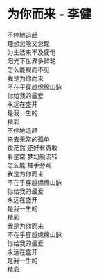 # 为你而来 - 李健
  不停地追赶  
  理想忽隐又忽现  
  为生活来不及疲倦  
  阳光下世界多鲜艳  
  怎么能视而不见  
  我是为你而来  
  不在乎穿越绵绵山脉  
  你给我的最爱  
  永远在盛开  
  是我一生的  
  精彩  
  不停地追赶  
  来去无常的孤单  
  夜茫然 还好有勇敢  
  看星空 梦幻般流转  
  怎么能 袖手旁观  
  我是为你而来  
  不在乎穿越绵绵山脉  
  你给我的最爱  
  永远在盛开  
  是我一生的  
  精彩  
  我是为你而来  
  不在乎穿越绵绵山脉  
  你给我的最爱  
  永远在盛开  
  是我一生的  
  精彩  
